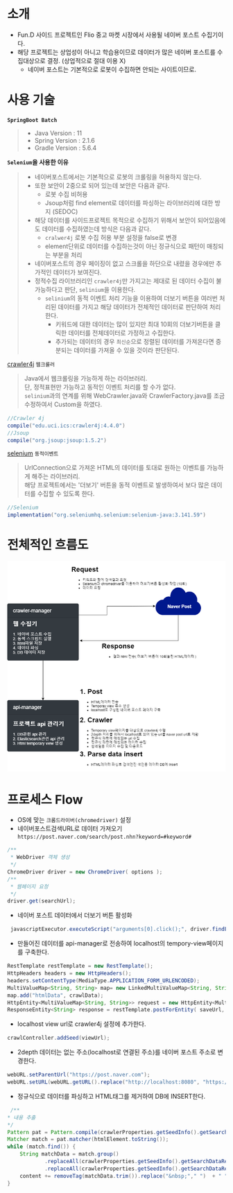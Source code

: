
# 소개
* Fun.D 사이드 프로젝트인 Flio 중고 마켓 시장에서 사용될 네이버 포스트 수집기이다.
* 해당 프로젝트는 상업성이 아니고 학습용이므로 데이터가 많은 네이버 포스트를 수집대상으로 결정. (상업적으로 절대 이용 X)
  * 네이버 포스트는 기본적으로 로봇이 수집하면 안되는 사이트이므로.
  

# 사용 기술
__`SpringBoot Batch`__
> * Java Version : 11
> * Spring Version : 2.1.6
> * Gradle Version : 5.6.4

__`Selenium`을 사용한 이유__
> * 네이버포스트에서는 기본적으로 로봇의 크롤링을 허용하지 않는다.
> * 또한 보안이 2중으로 되어 있는데 보안은 다음과 같다.
>   * 로봇 수집 비허용
>   * Jsoup처럼 find element로 데이터를 파싱하는 라이브러리에 대한 방지 (SEDOC)
> * 해당 데이터를 사이드프로젝트 목적으로 수집하기 위해서 보안이 되어있음에도 데이터를 수집하였는데 방식은 다음과 같다.
>   * `cralwer4j` 로봇 수집 허용 부분 설정을 false로 변경
>   * element단위로 데이터를 수집하는것이 아닌 정규식으로 패턴이 매칭되는 부분을 처리
> * 네이버포스트의 경우 페이징이 없고 스크롤을 하단으로 내렸을 경우에만 추가적인 데이터가 보여진다.
> * 정적수집 라이브러리인 `crawler4j`만 가지고는 제대로 된 데이터 수집이 불가능하다고 판단, `selinium`을 이용한다.
>   * `selinium`의 동적 이벤트 처리 기능을 이용하여 더보기 버튼을 여러번 처리된 데이터를 가지고 해당 데이터가 전체적인 데이터로 판단하여 처리한다.
>     * 키워드에 대한 데이터는 많이 있지만 최대 10회의 더보기버튼을 클릭한 데이터를 전체데이터로 가정하고 수집한다.
>     * 추가되는 데이터의 경우 `최신순`으로 정렬된 데이터를 가져온다면 증분되는 데이터를 가져올 수 있을 것이라 판단된다.

[crawler4j](https://github.com/yasserg/crawler4j) `웹크롤러`
> Java에서 웹크롤링을 가능하게 하는 라이브러리.  
> 단, 정적표현만 가능하고 동적인 이벤트 처리를 할 수가 없다.  
> `selinium`과의 연계를 위해 WebCrawler.java와 CrawlerFactory.java를 조금 수정하여서 Custom을 하였다.
```groovy
//Crawler 4j
compile("edu.uci.ics:crawler4j:4.4.0")
//Jsoup
compile("org.jsoup:jsoup:1.5.2")
```

[selenium](https://www.selenium.dev/) `동적이벤트`
> UrlConnection으로 가져온 HTML의 데이터를 토대로 원하는 이벤트를 가능하게 해주는 라이브러리.  
> 해당 프로젝트에서는 '더보기' 버튼을 동적 이벤트로 발생하여서 보다 많은 데이터를 수집할 수 있도록 한다.
```groovy
//Selenium
implementation("org.seleniumhq.selenium:selenium-java:3.141.59")
```

# 전체적인 흐름도
![cralwer-manager](cralwer-manager.png)

# 프로세스 Flow
* OS에 맞는 `크롬드라이버(chromedriver)` 설정
* 네이버포스트검색URL로 데이터 가져오기 `https://post.naver.com/search/post.nhn?keyword=#keyword#`
```java
/**
 * WebDriver 객체 생성
 */
ChromeDriver driver = new ChromeDriver( options );
/**
 * 웹페이지 요청
 */
driver.get(searchUrl);
```
* 네이버 포스트 데이터에서 더보기 버튼 활성화
```java
 javascriptExecutor.executeScript("arguments[0].click();", driver.findElement(By.xpath("//*[@id=\"more_btn\"]/button")));
```
* 만들어진 데이터를 api-manager로 전송하여 localhost의 tempory-view페이지를 구축한다.
```java
RestTemplate restTemplate = new RestTemplate();
HttpHeaders headers = new HttpHeaders();
headers.setContentType(MediaType.APPLICATION_FORM_URLENCODED);
MultiValueMap<String, String> map= new LinkedMultiValueMap<String, String>();
map.add("htmlData", crawlData);
HttpEntity<MultiValueMap<String, String>> request = new HttpEntity<MultiValueMap<String, String>>(map, headers);
ResponseEntity<String> response = restTemplate.postForEntity( saveUrl, request , String.class );
```
* localhost view url로 crawler4j 설정에 추가한다.
```java
crawlController.addSeed(viewUrl);
```
* 2depth 데이터는 없는 주소(localhost로 연결된 주소)를 네이버 포스트 주소로 변경한다.
```java
webURL.setParentUrl("https://post.naver.com");
webURL.setURL(webURL.getURL().replace("http://localhost:8080", "https://post.naver.com"));
```
* 정규식으로 데이터를 파싱하고 HTML태그를 제거하여 DB에 INSERT한다.
```java
 /**
* 내용 추출
*/
Pattern pat = Pattern.compile(crawlerProperties.getSeedInfo().getSearchDataPattern());
Matcher match = pat.matcher(htmlElement.toString());
while (match.find()) {
    String matchData = match.group()
            .replaceAll(crawlerProperties.getSeedInfo().getSearchDataRemoveFront(), "")
            .replaceAll(crawlerProperties.getSeedInfo().getSearchDataRemoveBack(), "");
    content += removeTag(matchData.trim()).replace("&nbsp;"," ")  + " ";
}
```
